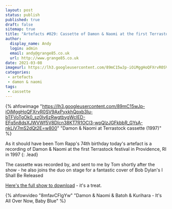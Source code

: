```yaml
---
layout: post
status: publish
published: true
draft: false
sitemap: true
title: "Artefacts #029: Cassette of Damon & Naomi at the first Terrastock festival"
author:
  display_name: Andy
  login: admin
  email: andy@grange85.co.uk
  url: http://www.grange85.co.uk
date: 2021-03-08
imageurl: https://lh3.googleusercontent.com/89mC15wJp-iOiMggHoQFXrvR0SV9AxPyxkhQpxb3Iu-bTFVoTgOk0_sz0ly6zRwgtbygWcIED-EFq5n8dsXJWVWf5V8DIcn38KT7R1OCl3-wpQlzJGFkbbR_GYsA-nkLiV7mS2dQt2E=w2400
categories:
 - artefacts
 - damon & naomi
tags:
 - cassette
---
```


{% ahfowimage "https://lh3.googleusercontent.com/89mC15wJp-iOiMggHoQFXrvR0SV9AxPyxkhQpxb3Iu-bTFVoTgOk0_sz0ly6zRwgtbygWcIED-EFq5n8dsXJWVWf5V8DIcn38KT7R1OCl3-wpQlzJGFkbbR_GYsA-nkLiV7mS2dQt2E=w800" "Damon & Naomi at Terrastock cassette (1997)" %}

As it should have been Tom Rapp's 74th birthday today's artefact is a recording of Damon & Naomi at the first Terrastock festival in Providence, RI in 1997
{: .lead}

The cassette was recorded by, and sent to me by Tom shortly after the show - he also joins the duo on stage for a fantastic cover of Bob Dylan's I Shall Be Released

<!--more-->

[Here's the full show to download](/database/damon-and-naomi/shows/1997/1997-04-26-damon-naomi-terrastock-providence-ri-usa/) - it's a treat.



{% ahfowvideo "8mfavCFlgYw" "Damon & Naomi & Batoh & Kurihara - It's All Over Now, Baby Blue" %}